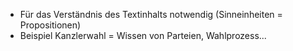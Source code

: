 - Für das Verständnis des Textinhalts notwendig (Sinneinheiten = Propositionen) 
- Beispiel Kanzlerwahl = Wissen von Parteien, Wahlprozess...